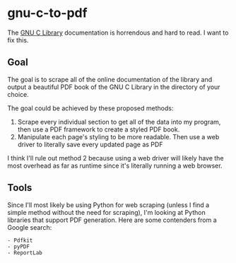 # gnu-c-to-pdf

The [GNU C Library](https://www.gnu.org/software/libc/manual/html_node/index.html) documentation is horrendous and hard to read. I want to fix this.

## Goal

The goal is to scrape all of the online documentation of the library and output a beautiful PDF book of the GNU C Library in the directory of your choice.

The goal could be achieved by these proposed methods:

1. Scrape every individual section to get all of the data into my program, then use a PDF framework to create a styled PDF book.
2. Manipulate each page's styling to be more readable. Then use a web driver to literally save every updated page as PDF

I think I'll rule out method 2 because using a web driver will likely have the most overhead as far as runtime since it's literally running a web browser.

## Tools

Since I'll most likely be using Python for web scraping (unless I find a simple method without the need for scraping), I'm looking at Python libraries that support PDF generation. Here are some contenders from a Google search:

    - Pdfkit
    - pyPDF
    - ReportLab
